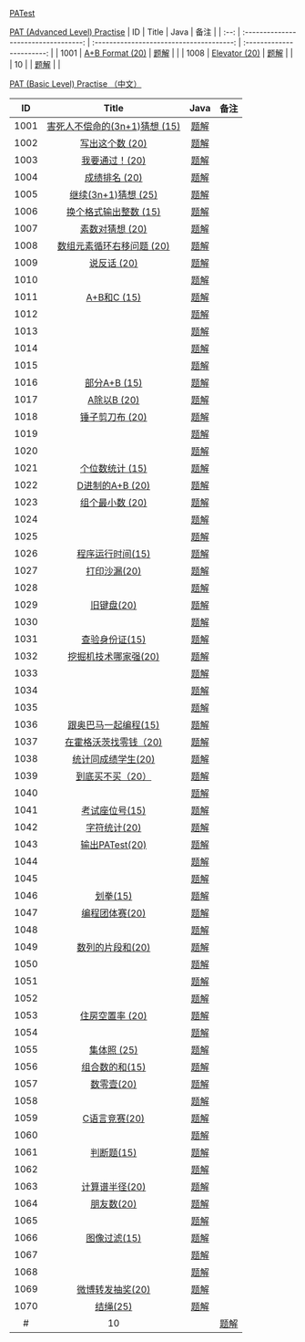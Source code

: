 
[PATest](https://www.patest.cn/contests)

[PAT (Advanced Level) Practise](https://www.patest.cn/contests/pat-a-practise)
|  ID  | Title                               |                Java                | 备注                       |
| :--: | :----------------------------------: | :--------------------------------------: | :-----------------------: |
| 1001 |  [A+B Format (20)](https://www.patest.cn/contests/pat-a-practise/1001)                      | [题解](https://github.com/ccccqyc/Algorithm/blob/master/PAT/Advanced/A1001.java) |                    |
| 1008 |  [Elevator (20)](https://www.patest.cn/contests/pat-a-practise/1008)                      | [题解](https://github.com/ccccqyc/Algorithm/blob/master/PAT/Advanced/A1008.java) |                    |
| 10 |  [](https://www.patest.cn/contests/pat-a-practise/10)                      | [题解](https://github.com/ccccqyc/Algorithm/blob/master/PAT/Advanced/A10.java) |                    |



[PAT (Basic Level) Practise （中文）](https://www.patest.cn/contests/pat-b-practise)

|  ID  | Title                               |                Java                | 备注                       |
| :--: | :----------------------------------: | :--------------------------------------: | :-----------------------: |
| 1001 |  [害死人不偿命的(3n+1)猜想 (15)](https://www.patest.cn/contests/pat-b-practise/1001)                      | [题解](https://github.com/ccccqyc/Algorithm/blob/master/PAT/BasicLevel/P1001.java) |                    |
| 1002 |  [写出这个数 (20)](https://www.patest.cn/contests/pat-b-practise/1002)                      | [题解](https://github.com/ccccqyc/Algorithm/blob/master/PAT/BasicLevel/P1002.java) |                    |
| 1003 |  [我要通过！(20)](https://www.patest.cn/contests/pat-b-practise/1003)                      | [题解](https://github.com/ccccqyc/Algorithm/blob/master/PAT/BasicLevel/P1003.java) |                    |
| 1004 |  [成绩排名 (20)](https://www.patest.cn/contests/pat-b-practise/1004)                      | [题解](https://github.com/ccccqyc/Algorithm/blob/master/PAT/BasicLevel/P1004.java) |                    |
| 1005 |  [继续(3n+1)猜想 (25)](https://www.patest.cn/contests/pat-b-practise/1005)                      | [题解](https://github.com/ccccqyc/Algorithm/blob/master/PAT/BasicLevel/P1005.java) |                    |
| 1006 |  [换个格式输出整数 (15)](https://www.patest.cn/contests/pat-b-practise/1006)                      | [题解](https://github.com/ccccqyc/Algorithm/blob/master/PAT/BasicLevel/P1006.java) |                    |
| 1007 |  [素数对猜想 (20)](https://www.patest.cn/contests/pat-b-practise/1007)                      | [题解](https://github.com/ccccqyc/Algorithm/blob/master/PAT/BasicLevel/P1007.java) |                    |
| 1008 |  [数组元素循环右移问题 (20)](https://www.patest.cn/contests/pat-b-practise/1008)                      | [题解](https://github.com/ccccqyc/Algorithm/blob/master/PAT/BasicLevel/P1008.java) |                    |
| 1009 |  [说反话 (20)](https://www.patest.cn/contests/pat-b-practise/1009)                      | [题解](https://github.com/ccccqyc/Algorithm/blob/master/PAT/BasicLevel/P1009.java) |                    |
| 1010 |  [](https://www.patest.cn/contests/pat-b-practise/1010)                      | [题解](https://github.com/ccccqyc/Algorithm/blob/master/PAT/BasicLevel/P1010.java) |                    |
| 1011 |  [A+B和C (15)](https://www.patest.cn/contests/pat-b-practise/1011)                      | [题解](https://github.com/ccccqyc/Algorithm/blob/master/PAT/BasicLevel/P1011.java) |                    |
| 1012 |  [](https://www.patest.cn/contests/pat-b-practise/1012)                      | [题解](https://github.com/ccccqyc/Algorithm/blob/master/PAT/BasicLevel/P1012.java) |                    |
| 1013 |  [](https://www.patest.cn/contests/pat-b-practise/1013)                      | [题解](https://github.com/ccccqyc/Algorithm/blob/master/PAT/BasicLevel/P1013.java) |                    |
| 1014 |  [](https://www.patest.cn/contests/pat-b-practise/1014)                      | [题解](https://github.com/ccccqyc/Algorithm/blob/master/PAT/BasicLevel/P1014.java) |                    |
| 1015 |  [](https://www.patest.cn/contests/pat-b-practise/1015)                      | [题解](https://github.com/ccccqyc/Algorithm/blob/master/PAT/BasicLevel/P1015.java) |                    |
| 1016 |  [部分A+B (15)](https://www.patest.cn/contests/pat-b-practise/1016)                      | [题解](https://github.com/ccccqyc/Algorithm/blob/master/PAT/BasicLevel/P1016.java) |                    |
| 1017 |  [A除以B (20)](https://www.patest.cn/contests/pat-b-practise/1017)                      | [题解](https://github.com/ccccqyc/Algorithm/blob/master/PAT/BasicLevel/P1017.java) |                    |
| 1018 |  [锤子剪刀布 (20)](https://www.patest.cn/contests/pat-b-practise/1018)                      | [题解](https://github.com/ccccqyc/Algorithm/blob/master/PAT/BasicLevel/P1018.java) |                    |
| 1019 |  [](https://www.patest.cn/contests/pat-b-practise/1019)                      | [题解](https://github.com/ccccqyc/Algorithm/blob/master/PAT/BasicLevel/P1019.java) |                    |
| 1020 |  [](https://www.patest.cn/contests/pat-b-practise/1020)                      | [题解](https://github.com/ccccqyc/Algorithm/blob/master/PAT/BasicLevel/P1020.java) |                    |
| 1021 |  [个位数统计 (15)](https://www.patest.cn/contests/pat-b-practise/1021)                      | [题解](https://github.com/ccccqyc/Algorithm/blob/master/PAT/BasicLevel/P1021.java) |                    |
| 1022 |  [D进制的A+B (20)](https://www.patest.cn/contests/pat-b-practise/1022)                      | [题解](https://github.com/ccccqyc/Algorithm/blob/master/PAT/BasicLevel/P1022.java) |                    |
| 1023 |  [组个最小数 (20)](https://www.patest.cn/contests/pat-b-practise/1023)                      | [题解](https://github.com/ccccqyc/Algorithm/blob/master/PAT/BasicLevel/P1023.java) |                    |
| 1024 |  [](https://www.patest.cn/contests/pat-b-practise/1024)                      | [题解](https://github.com/ccccqyc/Algorithm/blob/master/PAT/BasicLevel/P1024.java) |                    |
| 1025 |  [](https://www.patest.cn/contests/pat-b-practise/1025)                      | [题解](https://github.com/ccccqyc/Algorithm/blob/master/PAT/BasicLevel/P1025.java) |                    |
| 1026 |  [程序运行时间(15)](https://www.patest.cn/contests/pat-b-practise/1026)                      | [题解](https://github.com/ccccqyc/Algorithm/blob/master/PAT/BasicLevel/P1026.java) |                    |
| 1027 |  [打印沙漏(20)](https://www.patest.cn/contests/pat-b-practise/1027)                      | [题解](https://github.com/ccccqyc/Algorithm/blob/master/PAT/BasicLevel/P1027.java) |                    |
| 1028 |  [](https://www.patest.cn/contests/pat-b-practise/1028)                      | [题解](https://github.com/ccccqyc/Algorithm/blob/master/PAT/BasicLevel/P1028.java) |                    |
| 1029 |  [旧键盘(20)](https://www.patest.cn/contests/pat-b-practise/1029)                      | [题解](https://github.com/ccccqyc/Algorithm/blob/master/PAT/BasicLevel/P1029.java) |                    |
| 1030 |  [](https://www.patest.cn/contests/pat-b-practise/1030)                      | [题解](https://github.com/ccccqyc/Algorithm/blob/master/PAT/BasicLevel/P1030.java) |                    |
| 1031 |  [查验身份证(15)](https://www.patest.cn/contests/pat-b-practise/1031)                      | [题解](https://github.com/ccccqyc/Algorithm/blob/master/PAT/BasicLevel/P1031.java) |                    |
| 1032 |  [挖掘机技术哪家强(20)](https://www.patest.cn/contests/pat-b-practise/1032)                      | [题解](https://github.com/ccccqyc/Algorithm/blob/master/PAT/BasicLevel/P1032.java) |                    |
| 1033 |  [](https://www.patest.cn/contests/pat-b-practise/1033)                      | [题解](https://github.com/ccccqyc/Algorithm/blob/master/PAT/BasicLevel/P1033.java) |                    |
| 1034 |  [](https://www.patest.cn/contests/pat-b-practise/1034)                      | [题解](https://github.com/ccccqyc/Algorithm/blob/master/PAT/BasicLevel/P1034.java) |                    |
| 1035 |  [](https://www.patest.cn/contests/pat-b-practise/1035)                      | [题解](https://github.com/ccccqyc/Algorithm/blob/master/PAT/BasicLevel/P1035.java) |                    |
| 1036 |  [跟奥巴马一起编程(15)](https://www.patest.cn/contests/pat-b-practise/1036)                      | [题解](https://github.com/ccccqyc/Algorithm/blob/master/PAT/BasicLevel/P1036.java) |                    |
| 1037 |  [在霍格沃茨找零钱（20)](https://www.patest.cn/contests/pat-b-practise/1037)                      | [题解](https://github.com/ccccqyc/Algorithm/blob/master/PAT/BasicLevel/P1037.java) |                    |
| 1038 |  [统计同成绩学生(20)](https://www.patest.cn/contests/pat-b-practise/1038)                      | [题解](https://github.com/ccccqyc/Algorithm/blob/master/PAT/BasicLevel/P1038.java) |                    |
| 1039 |  [到底买不买（20）](https://www.patest.cn/contests/pat-b-practise/1039)                      | [题解](https://github.com/ccccqyc/Algorithm/blob/master/PAT/BasicLevel/P1039.java) |                    |
| 1040 |  [](https://www.patest.cn/contests/pat-b-practise/1040)                      | [题解](https://github.com/ccccqyc/Algorithm/blob/master/PAT/BasicLevel/P1040.java) |                    |
| 1041 |  [考试座位号(15)](https://www.patest.cn/contests/pat-b-practise/1041)                      | [题解](https://github.com/ccccqyc/Algorithm/blob/master/PAT/BasicLevel/P1041.java) |                    |
| 1042 |  [字符统计(20)](https://www.patest.cn/contests/pat-b-practise/1042)                      | [题解](https://github.com/ccccqyc/Algorithm/blob/master/PAT/BasicLevel/P1042.java) |                    |
| 1043 |   [输出PATest(20)](https://www.patest.cn/contests/pat-b-practise/1043)                    | [题解](https://github.com/ccccqyc/Algorithm/blob/master/PAT/BasicLevel/P1043.java) |                    |
| 1044 |  [](https://www.patest.cn/contests/pat-b-practise/1044)                      | [题解](https://github.com/ccccqyc/Algorithm/blob/master/PAT/BasicLevel/P1044.java) |                    |
| 1045 |  [](https://www.patest.cn/contests/pat-b-practise/1045)                      | [题解](https://github.com/ccccqyc/Algorithm/blob/master/PAT/BasicLevel/P1045.java) |                    |
| 1046 |   [划拳(15)](https://www.patest.cn/contests/pat-b-practise/1046)                       | [题解](https://github.com/ccccqyc/Algorithm/blob/master/PAT/BasicLevel/P1046.java) |                    |
| 1047 |  [编程团体赛(20)](https://www.patest.cn/contests/pat-b-practise/1047)                      | [题解](https://github.com/ccccqyc/Algorithm/blob/master/PAT/BasicLevel/P1047.java) |                    |
| 1048 |  [](https://www.patest.cn/contests/pat-b-practise/1048)                      | [题解](https://github.com/ccccqyc/Algorithm/blob/master/PAT/BasicLevel/P1048.java) |                    |
| 1049 |  [数列的片段和(20)](https://www.patest.cn/contests/pat-b-practise/1049)                      | [题解](https://github.com/ccccqyc/Algorithm/blob/master/PAT/BasicLevel/P1049.java) |                    |
| 1050 |  [](https://www.patest.cn/contests/pat-b-practise/1050)                      | [题解](https://github.com/ccccqyc/Algorithm/blob/master/PAT/BasicLevel/P1050.java) |                    |
| 1051 |  [](https://www.patest.cn/contests/pat-b-practise/1051)                      | [题解](https://github.com/ccccqyc/Algorithm/blob/master/PAT/BasicLevel/P1051.java) |                    |
| 1052 |  [](https://www.patest.cn/contests/pat-b-practise/1052)                      | [题解](https://github.com/ccccqyc/Algorithm/blob/master/PAT/BasicLevel/P1052.java) |                    |
| 1053 |  [住房空置率 (20)](https://www.patest.cn/contests/pat-b-practise/1053)                      | [题解](https://github.com/ccccqyc/Algorithm/blob/master/PAT/BasicLevel/P1053.java) |                    |
| 1054 |  [](https://www.patest.cn/contests/pat-b-practise/1054)                      | [题解](https://github.com/ccccqyc/Algorithm/blob/master/PAT/BasicLevel/P1054.java) |                    |
| 1055 |  [集体照 (25)](https://www.patest.cn/contests/pat-b-practise/1055)                      | [题解](https://github.com/ccccqyc/Algorithm/blob/master/PAT/BasicLevel/P1055.java) |                    |
| 1056 |  [组合数的和(15)](https://www.patest.cn/contests/pat-b-practise/1056)                      | [题解](https://github.com/ccccqyc/Algorithm/blob/master/PAT/BasicLevel/P1056.java) |                    |
| 1057 |  [数零壹(20)](https://www.patest.cn/contests/pat-b-practise/1057)                      | [题解](https://github.com/ccccqyc/Algorithm/blob/master/PAT/BasicLevel/P1057.java) |                    |
| 1058 |  [](https://www.patest.cn/contests/pat-b-practise/1058)                      | [题解](https://github.com/ccccqyc/Algorithm/blob/master/PAT/BasicLevel/P1058.java) |                    |
| 1059 |  [C语言竞赛(20)](https://www.patest.cn/contests/pat-b-practise/1059)                      | [题解](https://github.com/ccccqyc/Algorithm/blob/master/PAT/BasicLevel/P1059.java) |                    |
| 1060 |  [](https://www.patest.cn/contests/pat-b-practise/1060)                      | [题解](https://github.com/ccccqyc/Algorithm/blob/master/PAT/BasicLevel/P1060.java) |                    |
| 1061 |  [判断题(15)](https://www.patest.cn/contests/pat-b-practise/1061)                      | [题解](https://github.com/ccccqyc/Algorithm/blob/master/PAT/BasicLevel/P1061.java) |                    |
| 1062 |  [](https://www.patest.cn/contests/pat-b-practise/1062)                      | [题解](https://github.com/ccccqyc/Algorithm/blob/master/PAT/BasicLevel/P1062.java) |                    |
| 1063 |  [计算谱半径(20)](https://www.patest.cn/contests/pat-b-practise/1063)                      | [题解](https://github.com/ccccqyc/Algorithm/blob/master/PAT/BasicLevel/P1063.java) |                    |
| 1064 |  [朋友数(20)](https://www.patest.cn/contests/pat-b-practise/1064)                      | [题解](https://github.com/ccccqyc/Algorithm/blob/master/PAT/BasicLevel/P1064.java) |                    |
| 1065 |  [](https://www.patest.cn/contests/pat-b-practise/1065)                      | [题解](https://github.com/ccccqyc/Algorithm/blob/master/PAT/BasicLevel/P1065.java) |                    |
| 1066 |  [图像过滤(15)](https://www.patest.cn/contests/pat-b-practise/1066)                      | [题解](https://github.com/ccccqyc/Algorithm/blob/master/PAT/BasicLevel/P1066.java) |                    |
| 1067 |  [](https://www.patest.cn/contests/pat-b-practise/1067)                      | [题解](https://github.com/ccccqyc/Algorithm/blob/master/PAT/BasicLevel/P1067.java) |                    |
| 1068 |  [](https://www.patest.cn/contests/pat-b-practise/1068)                      | [题解](https://github.com/ccccqyc/Algorithm/blob/master/PAT/BasicLevel/P1068.java) |                    |
| 1069 |  [微博转发抽奖(20)](https://www.patest.cn/contests/pat-b-practise/1069)                      | [题解](https://github.com/ccccqyc/Algorithm/blob/master/PAT/BasicLevel/P1069.java) |                    |
| 1070 |  [结绳(25)](https://www.patest.cn/contests/pat-b-practise/1070)                      | [题解](https://github.com/ccccqyc/Algorithm/blob/master/PAT/BasicLevel/P1070.java) |                    |
#| 10 |  [](https://www.patest.cn/contests/pat-b-practise/10)                      | [题解](https://github.com/ccccqyc/Algorithm/blob/master/PAT/BasicLevel/P10.java) |                    |


